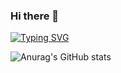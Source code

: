 ### Hi there 👋

[![Typing SVG](https://readme-typing-svg.demolab.com?font=Fira+Code&pause=1000&color=000000&width=435&lines=Hi+I+am+a+Software+Engineer)](https://git.io/typing-svg)

![Anurag's GitHub stats](https://github-readme-stats.vercel.app/api?username=w-ryan-jung&show_icons=true&theme=radical)

